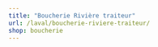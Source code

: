```yaml
---
title: "Boucherie Rivière traiteur"
url: /laval/boucherie-riviere-traiteur/
shop: boucherie
---
```

